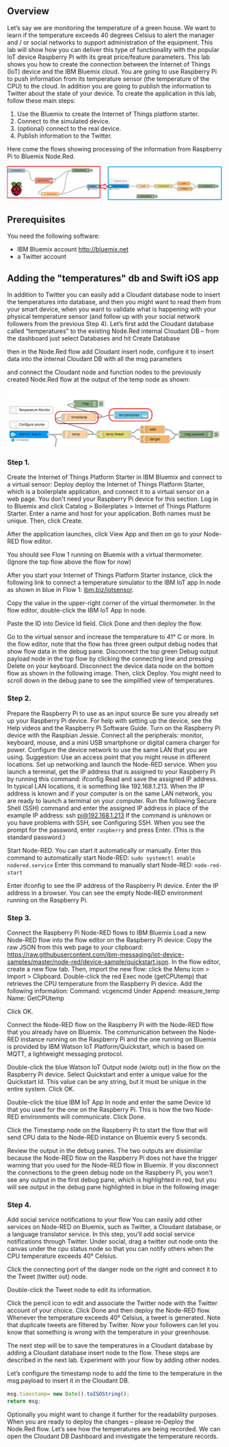 ## Overview
Let’s say we are monitoring the temperature of a green house. We want to learn if the temperature exceeds 40 degrees Celsius to alert the manager and / or social networks to support administration of the equipment. 
This lab will show how you can deliver this type of functionality with the popular IoT device Raspberry Pi with its great price/feature parameters.
This lab shows you how to create the connection between the Internet of Things (IoT) device and the IBM Bluemix cloud. You are going to use Raspberry Pi to push information from its temperature sensor (the temperature of the CPU) to the cloud. In addition you are going to publish the information to Twitter about the state of your device.
To create the application in this lab, follow these main steps:

1.	Use the Bluemix to create the Internet of Things platform starter.
2.	Connect to the simulated device.
3.	(optional) connect to the real device.
4.	Publish information to the Twitter.

Here come the flows showing processing of the information from Raspberry Pi to Bluemix Node.Red.

![flows Raspberry Pi -> Bluemix/WatsonIOT platform](img/flows.lab1.png)

## Prerequisites 
You need the following software:

-	IBM Bluemix account http://bluemix.net
-	a Twitter account

## Adding the "temperatures" db and Swift iOS app
In addition to Twitter you can easily add a Cloudant database node to insert the temperatures into database, and then you might want to read them from your smart device, when you want to validate what is happening with your physical temperature sensor (and follow up with your social network followers from the previous Step 4).
Let’s first add the Cloudant database called “temperatures” to the existing Node.Red internal Cloudant DB – from the dashboard just select Databases and hit Create Database 

then in the Node.Red flow add Cloudant insert node,  configure it to insert data into the internal Cloudant DB with all the msg parameters

and connect the Cloudant node and function nodes to the previously created Node.Red flow at the output of the temp node as shown:

![flows Raspberry Pi -> Bluemix/WatsonIOT -> Cloudant DB](img/flows.lab1.cloudant.png)

### Step 1. 
Create the Internet of Things Platform Starter in IBM Bluemix and connect to a virtual sensor:
Deploy deploy the Internet of Things Platform Starter, which is a boilerplate application, and connect it to a virtual sensor on a web page. You don't need your Raspberry Pi device for this section.
Log in to Bluemix and click Catalog > Boilerplates > Internet of Things Platform Starter. 
Enter a name and host for your application. Both names must be unique. Then, click Create.

After the application launches, click View App and then on go to your Node-RED flow editor.

You should see Flow 1 running on Bluemix with a virtual thermometer. (Ignore the top flow above the flow for now)


After you start your Internet of Things Platform Starter instance, click the following link to connect a temperature simulator to the IBM IoT app In node as shown in blue in Flow 1: [ibm.biz/iotsensor](http://ibm.biz/iotsensor).  

Copy the value in the upper-right corner of the virtual thermometer. In the flow editor, double-click the IBM IoT App In node. 

Paste the ID into Device Id field. Click Done and then deploy the flow.

Go to the virtual sensor and increase the temperature to 41° C or more. 
In the flow editor, note that the flow has three green output debug nodes that show flow data in the debug pane. 
Disconnect the top green Debug output payload node in the top flow by clicking the connecting line and pressing Delete on your keyboard. Disconnect the device data node on the bottom flow as shown in the following image. Then, click Deploy.
You might need to scroll down in the debug pane to see the simplified view of temperatures.

### Step 2. 
Prepare the Raspberry Pi to use as an input source
Be sure you already set up your Raspberry Pi device. For help with setting up the device, see the Help videos and the Raspberry Pi Software Guide.
Turn on the Raspberry Pi device with the Raspbian Jessie. 
Connect all the peripherals: monitor, keyboard, mouse, and a mini USB smartphone or digital camera charger for power.
Configure the device network to use the same LAN that you are using. Suggestion: Use an access point that you might reuse in different locations.
Set up networking and launch the Node-RED service. When you launch a terminal, get the IP address that is assigned to your Raspberry Pi by running this command: ifconfig
Read and save the assigned IP address. In typical LAN locations, it is something like 192.168.1.213.
When the IP address is known and if your computer is on the same LAN network, you are ready to launch a terminal on your computer.
Run the following Secure Shell (SSH) command and enter the assigned IP address in place of the example IP address: ssh pi@192.168.1.213
If the command is unknown or you have problems with SSH, see Configuring SSH.
When you see the prompt for the password, enter ```raspberry``` and press Enter. (This is the standard password.)

Start Node-RED. You can start it automatically or manually.
Enter this command to automatically start Node-RED: 
```sudo systemctl enable nodered.service```
Enter this command to manually start Node-RED: 
```node-red-start```

Enter ifconfig to see the IP address of the Raspberry Pi device.
Enter the IP address in a browser. You can see the empty Node-RED environment running on the Raspberry Pi.


### Step 3. 
Connect the Raspberry Pi Node-RED flows to IBM Bluemix
Load a new Node-RED flow into the flow editor on the Raspberry Pi device:
Copy the raw JSON from this web page to your clipboard: https://raw.githubusercontent.com/ibm-messaging/iot-device-samples/master/node-red/device-sample/quickstart.json.
In the flow editor, create a new flow tab. Then, import the new flow: click the Menu icon > Import > Clipboard. 
Double-click the red Exec node (getCPUtemp) that retrieves the CPU temperature from the Raspberry Pi device. Add the following information:
Command: vcgencmd
Under Append: measure_temp
Name: GetCPUtemp

Click OK.

Connect the Node-RED flow on the Raspberry Pi with the Node-RED flow that you already have on Bluemix. The communication between the Node-RED instance running on the Raspberry Pi and the one running on Bluemix is provided by IBM Watson IoT Platform/Quickstart, which is based on MQTT, a lightweight messaging protocol.


Double-click the blue Watson IoT Output node (wiotp out) in the flow on the Raspberry Pi device. Select Quickstart and enter a unique value for the Quickstart Id. This value can be any string, but it must be unique in the entire system. Click OK.

Double-click the blue IBM IoT App In node and enter the same Device Id that you used for the one on the Raspberry Pi. This is how the two Node-RED environments will communicate. Click Done.


Click the Timestamp node on the Raspberry Pi to start the flow that will send CPU data to the Node-RED instance on Bluemix every 5 seconds.

Review the output in the debug panes. 
The two outputs are dissimilar because the Node-RED flow on the Raspberry Pi does not have the trigger warning that you used for the Node-RED flow in Bluemix. 
If you disconnect the connections to the green debug node on the Raspberry Pi, you won't see any output in the first debug pane, which is highlighted in red, but you will see output in the debug pane highlighted in blue in the following image: 

### Step 4. 
Add social service notifications to your flow
You can easily add other services on Node-RED on Bluemix, such as Twitter, a Cloudant database, or a language translator service. In this step, you'll add social service notifications through Twitter.
Under social, drag a twitter out node onto the canvas under the cpu status node so that you can notify others when the CPU temperature exceeds 40° Celsius.


Click the connecting port of the danger node on the right and connect it to the Tweet (twitter out) node.


Double-click the Tweet node to edit its information.


Click the pencil icon to edit and associate the Twitter node with the Twitter account of your choice.
Click Done and then deploy the Node-RED flow. 
Whenever the temperature exceeds 40° Celsius, a tweet is generated. Note that duplicate tweets are filtered by Twitter. Now your followers can let you know that something is wrong with the temperature in your greenhouse.

The next step will be to save the temperatures in a Cloudant database by adding a Cloudant database insert node to the flow. These steps are described in the next lab.
Experiment with your flow by adding other nodes.   



Let’s configure the timestamp node to add the time to the temperature in the msg.payload to insert it in the Cloudant DB.
```js
msg.timestamp= new Date().toISOString();
return msg;
```
Optionally you might want to change it further for the readability purposes. When you are ready to deploy the changes – please re-Deploy the Node.Red flow.
Let’s see how the temperatures are being recorded. We can open the Cloudant DB Dashboard and investigate the temperature records.
